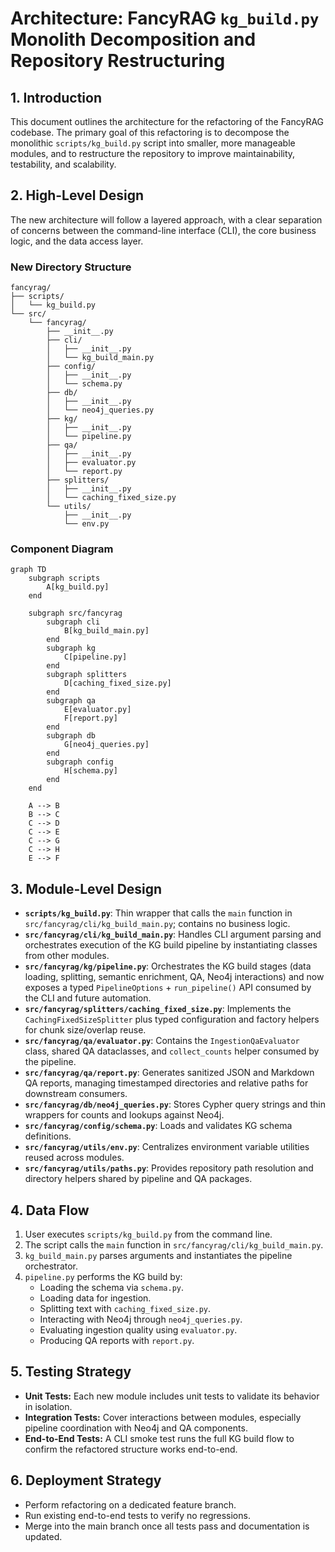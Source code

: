 # Architecture: FancyRAG `kg_build.py` Monolith Decomposition and Repository Restructuring

## 1. Introduction

This document outlines the architecture for the refactoring of the FancyRAG codebase. The primary goal of this refactoring is to decompose the monolithic `scripts/kg_build.py` script into smaller, more manageable modules, and to restructure the repository to improve maintainability, testability, and scalability.

## 2. High-Level Design

The new architecture will follow a layered approach, with a clear separation of concerns between the command-line interface (CLI), the core business logic, and the data access layer.

### New Directory Structure

```text
fancyrag/
├── scripts/
│   └── kg_build.py
└── src/
    └── fancyrag/
        ├── __init__.py
        ├── cli/
        │   ├── __init__.py
        │   └── kg_build_main.py
        ├── config/
        │   ├── __init__.py
        │   └── schema.py
        ├── db/
        │   ├── __init__.py
        │   └── neo4j_queries.py
        ├── kg/
        │   ├── __init__.py
        │   └── pipeline.py
        ├── qa/
        │   ├── __init__.py
        │   ├── evaluator.py
        │   └── report.py
        ├── splitters/
        │   ├── __init__.py
        │   └── caching_fixed_size.py
        └── utils/
            ├── __init__.py
            └── env.py
```

### Component Diagram

```mermaid
graph TD
    subgraph scripts
        A[kg_build.py]
    end

    subgraph src/fancyrag
        subgraph cli
            B[kg_build_main.py]
        end
        subgraph kg
            C[pipeline.py]
        end
        subgraph splitters
            D[caching_fixed_size.py]
        end
        subgraph qa
            E[evaluator.py]
            F[report.py]
        end
        subgraph db
            G[neo4j_queries.py]
        end
        subgraph config
            H[schema.py]
        end
    end

    A --> B
    B --> C
    C --> D
    C --> E
    C --> G
    C --> H
    E --> F
```

## 3. Module-Level Design

- **`scripts/kg_build.py`**: Thin wrapper that calls the `main` function in `src/fancyrag/cli/kg_build_main.py`; contains no business logic.
- **`src/fancyrag/cli/kg_build_main.py`**: Handles CLI argument parsing and orchestrates execution of the KG build pipeline by instantiating classes from other modules.
- **`src/fancyrag/kg/pipeline.py`**: Orchestrates the KG build stages (data loading, splitting, semantic enrichment, QA, Neo4j interactions) and now exposes a typed `PipelineOptions` + `run_pipeline()` API consumed by the CLI and future automation.
- **`src/fancyrag/splitters/caching_fixed_size.py`**: Implements the `CachingFixedSizeSplitter` plus typed configuration and factory helpers for chunk size/overlap reuse.
- **`src/fancyrag/qa/evaluator.py`**: Contains the `IngestionQaEvaluator` class, shared QA dataclasses, and `collect_counts` helper consumed by the pipeline.
- **`src/fancyrag/qa/report.py`**: Generates sanitized JSON and Markdown QA reports, managing timestamped directories and relative paths for downstream consumers.
- **`src/fancyrag/db/neo4j_queries.py`**: Stores Cypher query strings and thin wrappers for counts and lookups against Neo4j.
- **`src/fancyrag/config/schema.py`**: Loads and validates KG schema definitions.
- **`src/fancyrag/utils/env.py`**: Centralizes environment variable utilities reused across modules.
- **`src/fancyrag/utils/paths.py`**: Provides repository path resolution and directory helpers shared by pipeline and QA packages.

## 4. Data Flow

1. User executes `scripts/kg_build.py` from the command line.
2. The script calls the `main` function in `src/fancyrag/cli/kg_build_main.py`.
3. `kg_build_main.py` parses arguments and instantiates the pipeline orchestrator.
4. `pipeline.py` performs the KG build by:
   - Loading the schema via `schema.py`.
   - Loading data for ingestion.
   - Splitting text with `caching_fixed_size.py`.
   - Interacting with Neo4j through `neo4j_queries.py`.
   - Evaluating ingestion quality using `evaluator.py`.
   - Producing QA reports with `report.py`.

## 5. Testing Strategy

- **Unit Tests:** Each new module includes unit tests to validate its behavior in isolation.
- **Integration Tests:** Cover interactions between modules, especially pipeline coordination with Neo4j and QA components.
- **End-to-End Tests:** A CLI smoke test runs the full KG build flow to confirm the refactored structure works end-to-end.

## 6. Deployment Strategy

- Perform refactoring on a dedicated feature branch.
- Run existing end-to-end tests to verify no regressions.
- Merge into the main branch once all tests pass and documentation is updated.
